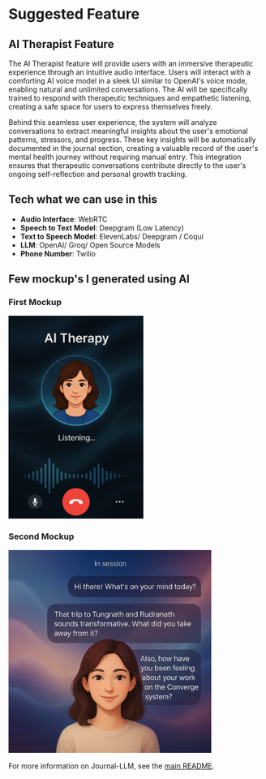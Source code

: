 # Suggested Feature

## AI Therapist Feature

The AI Therapist feature will provide users with an immersive therapeutic experience through an intuitive audio interface. Users will interact with a comforting AI voice model in a sleek UI similar to OpenAI's voice mode, enabling natural and unlimited conversations. The AI will be specifically trained to respond with therapeutic techniques and empathetic listening, creating a safe space for users to express themselves freely.

Behind this seamless user experience, the system will analyze conversations to extract meaningful insights about the user's emotional patterns, stressors, and progress. These key insights will be automatically documented in the journal section, creating a valuable record of the user's mental health journey without requiring manual entry. This integration ensures that therapeutic conversations contribute directly to the user's ongoing self-reflection and personal growth tracking.

## Tech what we can use in this

- **Audio Interface**: WebRTC
- **Speech to Text Model**: Deepgram (Low Latency)
- **Text to Speech Model**: ElevenLabs/ Deepgram / Coqui
- **LLM**: OpenAI/ Groq/ Open Source Models
- **Phone Number**: Twilio

## Few mockup's I generated using AI

### First Mockup
<img src="../images/feature-mockup-1.png" alt="Mockup 1" height="400">

### Second Mockup
<img src="../images/feature-mockup-2.png" alt="Mockup 2" height="400">

For more information on Journal-LLM, see the <a href="../README.md" target="_blank">main README</a>.
